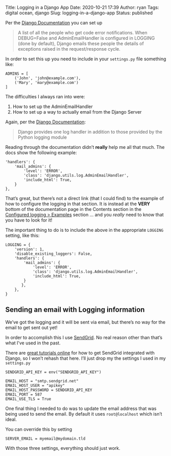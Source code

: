 Title: Logging in a Django App
Date: 2020-10-21 17:39
Author: ryan
Tags: digital ocean, django
Slug: logging-in-a-django-app
Status: published

Per the [Django Documentation](https://docs.djangoproject.com/en/3.1/ref/settings/#std:setting-ADMINS) you can set up

> A list of all the people who get code error notifications. When DEBUG=False and AdminEmailHandler is configured in LOGGING (done by default), Django emails these people the details of exceptions raised in the request/response cycle.

In order to set this up you need to include in your `settings.py` file something like:

```
ADMINS = [
    ('John', 'john@example.com'), 
    ('Mary', 'mary@example.com')
]
```

The difficulties I always ran into were:

1.  How to set up the AdminEmailHandler
2.  How to set up a way to actually email from the Django Server  

Again, per the [Django Documentation](https://docs.djangoproject.com/en/3.1/topics/logging/#django.utils.log.AdminEmailHandler "AdminEmailHandler"):

> Django provides one log handler in addition to those provided by the Python logging module

Reading through the documentation didn’t **really** help me all that much. The docs show the following example:

```
'handlers': {
    'mail_admins': {
        'level': 'ERROR',
        'class': 'django.utils.log.AdminEmailHandler',
        'include_html': True,
    }
},
```

That’s great, but there’s not a direct link (that I could find) to the example of how to configure the logging in that section. It is instead at the **VERY** bottom of the documentation page in the Contents section in the [Configured logging \> Examples](https://docs.djangoproject.com/en/3.1/topics/logging/#configuring-logging) section ... and you *really* need to know that you have to look for it!

The important thing to do is to include the above in the appropriate `LOGGING` setting, like this:

```
LOGGING = {
    'version': 1,
    'disable_existing_loggers': False,
    'handlers': {
        'mail_admins': {
            'level': 'ERROR',
            'class': 'django.utils.log.AdminEmailHandler',
            'include_html': True,
        }
       },
    },
}
```

## Sending an email with Logging information

We’ve got the logging and it will be sent via email, but there’s no way for the email to get sent out yet!

In order to accomplish this I use [SendGrid](https://sendgrid.com "SendGrid"). No real reason other than that’s what I’ve used in the past.

There are [great tutorials online](https://sendgrid.com/docs/for-developers/sending-email/django/ "Django and SendGrid Tutorials") for how to get SendGrid integrated with Django, so I won’t rehash that here. I’ll just drop my the settings I used in my `settings.py`

```
SENDGRID_API_KEY = env("SENDGRID_API_KEY")

EMAIL_HOST = "smtp.sendgrid.net"
EMAIL_HOST_USER = "apikey"
EMAIL_HOST_PASSWORD = SENDGRID_API_KEY
EMAIL_PORT = 587
EMAIL_USE_TLS = True
```

One final thing I needed to do was to update the email address that was being used to send the email. By default it uses `root@localhost` which isn’t ideal.

You can override this by setting

```
SERVER_EMAIL = myemail@mydomain.tld
```

With those three settings, everything should just work.
